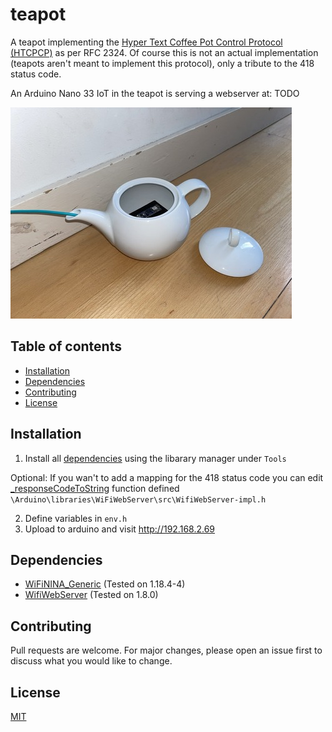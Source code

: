 # teapot

A teapot implementing the [Hyper Text Coffee Pot Control Protocol (HTCPCP)](https://en.wikipedia.org/wiki/Hyper_Text_Coffee_Pot_Control_Protocol) as per RFC 2324.
Of course this is not an actual implementation (teapots aren't meant to implement this protocol), only a tribute to the 418 status code.

An Arduino Nano 33 IoT in the teapot is serving a webserver at: TODO
<p align="left">
  <img src="https://github.com/418Coffee/teapot/blob/main/teapot_small.jpeg">
</p>

## Table of contents


- [Installation](#installation)
- [Dependencies](#dependencies)
- [Contributing](#contributing)
- [License](#license)

## Installation

1. Install all [dependencies](#dependencies) using the libarary manager under `Tools`

Optional: If you wan't to add a mapping for the 418 status code you can edit [\_responseCodeToString](https://github.com/khoih-prog/WiFiWebServer/blob/master/src/WiFiWebServer-impl.h) function defined `\Arduino\libraries\WiFiWebServer\src\WifiWebServer-impl.h`

2. Define variables in `env.h`
3. Upload to arduino and visit http://192.168.2.69


## Dependencies

- [WiFiNINA_Generic](https://github.com/khoih-prog/WiFiNINA_Generic) (Tested on 1.18.4-4)
- [WifiWebServer](https://github.com/khoih-prog/WiFiWebServer) (Tested on 1.8.0)

## Contributing

Pull requests are welcome. For major changes, please open an issue first to discuss what you would like to change.

## License

[MIT](https://choosealicense.com/licenses/mit/)
